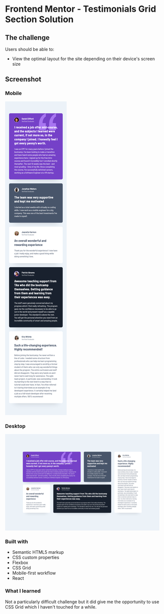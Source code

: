# Frontend Mentor - Testimonials Grid Section Solution

## The challenge

Users should be able to:

- View the optimal layout for the site depending on their device's screen size

## Screenshot

### Mobile
![](./screenshot-mobile.png)


### Desktop
![](./screenshot-desktop.png)

### Built with

- Semantic HTML5 markup
- CSS custom properties
- Flexbox
- CSS Grid
- Mobile-first workflow
- React

### What I learned

Not a particularly difficult challenge but it did give me the opportunity to use CSS Grid which I haven't touched for a while.